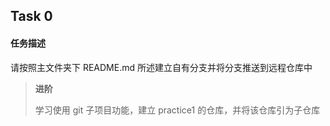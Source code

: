 ## Task 0
#### 任务描述
请按照主文件夹下 README.md 所述建立自有分支并将分支推送到远程仓库中

> **进阶** 
>
> 学习使用 git 子项目功能，建立 practice1 的仓库，并将该仓库引为子仓库